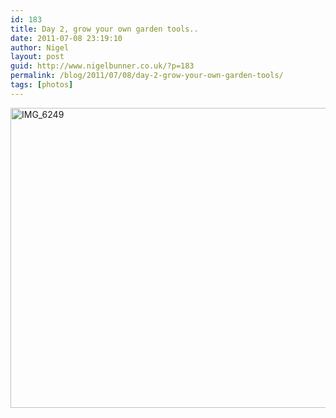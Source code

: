 ```yaml
---
id: 183
title: Day 2, grow your own garden tools..
date: 2011-07-08 23:19:10
author: Nigel
layout: post
guid: http://www.nigelbunner.co.uk/?p=183
permalink: /blog/2011/07/08/day-2-grow-your-own-garden-tools/
tags: [photos]
---
```

[<img src="https://farm7.static.flickr.com/6127/5916951472_0a851b17e0_z.jpg" width="640" height="480" alt="IMG_6249" />](https://www.flickr.com/photos/icklephotos/5916951472/ "IMG_6249 by icle fotos, on Flickr")